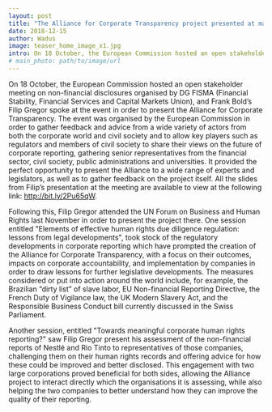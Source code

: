 ```yaml
---
layout: post
title: "The Alliance for Corporate Transparency project presented at major events"
date: 2018-12-15
author: Wadus
image: teaser_home_image_x1.jpg
intro: On 18 October, the European Commission hosted an open stakeholder meeting on non-financial disclosures organised by DG FISMA (Financial Stability, Financial Services and Capital Markets Union)
# main_photo: path/to/image/url
---
```


On 18 October, the European Commission hosted an open stakeholder meeting on non-financial disclosures organised by DG FISMA (Financial Stability, Financial Services and Capital Markets Union), and Frank Bold’s Filip Gregor spoke at the event in order to present the Alliance for Corporate Transparency. The event was organised by the European Commission in order to gather feedback and advice from a wide variety of actors from both the corporate world and civil society and to allow key players such as regulators and members of civil society to share their views on the future of corporate reporting, gathering senior representatives from the financial sector, civil society, public administrations and universities. It provided the perfect opportunity to present the Alliance to a wide range of experts and legislators, as well as to gather feedback on the project itself. All the slides from Filip’s presentation at the meeting are available to view at the following link: http://bit.ly/2Pu65qW.

Following this, Filip Gregor attended the UN Forum on Business and Human Rights last November in order to present the project there. One session entitled "Elements of effective human rights due diligence regulation: lessons from legal developments", took stock of the regulatory developments in corporate reporting which have prompted the creation of the Alliance for Corporate Transparency, with a focus on their outcomes, impacts on corporate accountability, and implementation by companies in order to draw lessons for further legislative developments. The measures considered or put into action around the world include, for example, the Brazilian “dirty list” of slave labor, EU Non-financial Reporting Directive, the French Duty of Vigilance law, the UK Modern Slavery Act, and the Responsible Business Conduct bill currently discussed in the Swiss Parliament.

Another session, entitled "Towards meaningful corporate human rights reporting?" saw Filip Gregor present his assessment of the non-financial reports of Nestlé and Rio Tinto to representatives of those companies, challenging them on their human rights records and offering advice for how these could be improved and better disclosed. This engagement with two large corporations proved beneficial for both sides, allowing the Alliance project to interact directly which the organisations it is assessing, while also helping the two companies to better understand how they can improve the quality of their reporting.
